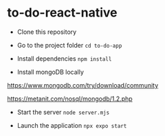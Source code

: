 # to-do-react-native

- Clone this repository

- Go to the project folder
```cd to-do-app```

- Install dependencies
```npm install```

- Install mongoDB locally

https://www.mongodb.com/try/download/community

https://metanit.com/nosql/mongodb/1.2.php

- Start the server
```node server.mjs```

- Launch the application
```npx expo start```
